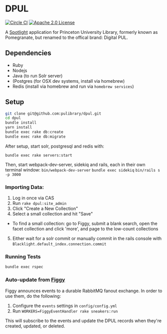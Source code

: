 # DPUL

[![Circle CI](https://circleci.com/gh/pulibrary/dpul.svg?style=svg)](https://circleci.com/gh/pulibrary/dpul)
[![Apache 2.0 License](https://img.shields.io/badge/license-Apache%202.0-blue.svg?style=plastic)](./LICENSE)

A [Spotlight](https://github.com/sul-dlss/spotlight) application for Princeton University Library,
formerly known as Pomegranate, but renamed to the offical brand: Digital PUL.

## Dependencies

* Ruby
* Nodejs
* Java (to run Solr server)
* (Postgres (for OSX dev systems, install via homebrew)
* Redis (install via homebrew and run via `homebrew services`)


## Setup

```sh
git clone git@github.com:pulibrary/dpul.git
cd dpul
bundle install
yarn install
bundle exec rake db:create
bundle exec rake db:migrate
```

After setup, start solr, postgresql and redis with:

`bundle exec rake servers:start`

Then, start webpack-dev-server, sidekiq and rails, each in their own terminal window:
`bin/webpack-dev-server`
`bundle exec sidekiq`
`bin/rails s -p 3000`

### Importing Data:

1. Log in once via CAS
2. Run `rake dpul:site_admin`
3. Click "Create a New Collection"
4. Select a small collection and hit "Save"
  - To find a small collection: go to Figgy, submit a blank search, open the facet collection and click 'more', and page to the low-count collections
5. Either wait for a solr commit or manually commit in the rails console with
   `Blacklight.default_index.connection.commit`

### Running Tests

```sh
bundle exec rspec
```

### Auto-update from [Figgy](https://github.com/pulibrary/figgy)

Figgy announces events to a durable RabbitMQ fanout exchange. In order to use them, do the
following:

1. Configure the `events` settings in `config/config.yml`
2. Run `WORKERS=FiggyEventHandler rake sneakers:run`

This will subscribe to the events and update the DPUL records when they're
created, updated, or deleted.
